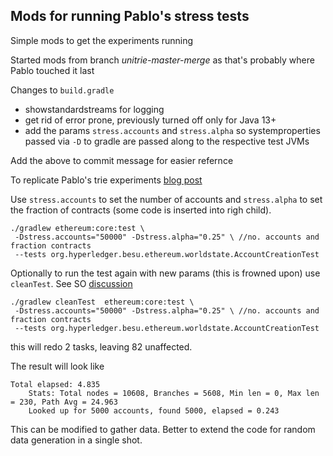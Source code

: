 ## Mods for running Pablo's stress tests
Simple mods to get the experiments running

Started mods from branch *unitrie-master-merge* as that's probably where Pablo touched it last

Changes to `build.gradle`
- showstandardstreams for logging
- get rid of error prone,  previously turned off only for Java 13+
- add the params `stress.accounts` and `stress.alpha`  so systemproperties passed via `-D` to gradle are passed along to the respective test JVMs

Add the above to commit message for easier refernce

To replicate Pablo's trie experiments [blog post](https://blog.rsk.co/noticia/stress-testing-ethereums-world-state/)

Use `stress.accounts` to set the number of accounts and `stress.alpha` to set the fraction of contracts (some code is inserted into righ child).


``` 
./gradlew ethereum:core:test \
 -Dstress.accounts="50000" -Dstress.alpha="0.25" \ //no. accounts and fraction contracts
 --tests org.hyperledger.besu.ethereum.worldstate.AccountCreationTest
```

Optionally to run the test again with new params (this is frowned upon) use `cleanTest`. See SO [discussion](https://stackoverflow.com/questions/29427020/how-to-run-gradle-test-when-all-tests-are-up-to-date)

```
./gradlew cleanTest  ethereum:core:test \
 -Dstress.accounts="50000" -Dstress.alpha="0.25" \ //no. accounts and fraction contracts
 --tests org.hyperledger.besu.ethereum.worldstate.AccountCreationTest
```

this will redo 2 tasks, leaving 82 unaffected.

The result will look like

```
Total elapsed: 4.835
    Stats: Total nodes = 10608, Branches = 5608, Min len = 0, Max len = 230, Path Avg = 24.963
    Looked up for 5000 accounts, found 5000, elapsed = 0.243
```

This can be modified to gather data. Better to extend the code for random data generation in a single shot.
